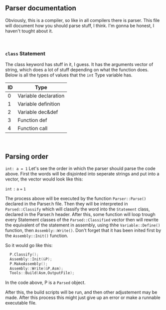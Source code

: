 ## Parser documentation

Obviously, this is a compiler, so like in all compilers there is parser. This file will document how you should parse stuff,
I think. I'm gonna be honest, I haven't tought about it.

<br>

### ``class`` Statement

The class keyword has stuff in it, I guess. It has the arguments vector of string, which does a lot of stuff depending on what the function does. Below is all the types of values that the ``int`` Type variable has.

| ID | Type |
| -- | ---- |
| 0 | Variable declaration |
| 1 | Variable definition |
| 2 | Variable dec&def |
| 3 | Function def |
| 4 | Function call |

<br>

## Parsing order

``int: a = 1``
Let's see the order in which the parser should parse the code above.
First the words will be disjointed into seperate strings and put into a vector, the vector would look like this:

``int``   ``:``   ``a``   ``=``   ``1``

The process above will be executed by the function ``Parser::Parse()`` declared in the Parser.h file. Then they will be
interpreted in ``Parsed::Classify`` which will classify the word into the ``Statement`` class, declared in the Parser.h header. After
this, some function will loop trough every Statement classes of the ``Parsed::Classified`` vector then will rewrite the equivalent of the
statement in assembly, using thhe ``Variable::Define()`` function, then ``Assembly::Write()``. Don't forget that it has been inited first
by the ``Assembly::Init()`` function.

So it would go like this:
```cpp
  P.Classify();
  Assembly::Init(&P);
  P.MakeAssembly();
  Assembly::Write(&P,Asm);
  Tools::Build(Asm,OutputFile);
```
In the code above, P is a ``Parsed`` object.

After this, the build scripts will be run, and then other adjustement may be made. After this process this might just give up an error or make a runnable executable file.
